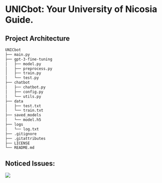 # UNICbot: Your University of Nicosia Guide.

## Project Architecture

```txt
UNICbot
├── main.py
├── gpt-3-fine-tuning
│   ├── model.py
│   ├── preprocess.py
│   ├── train.py
│   └── test.py
├── chatbot
│   ├── chatbot.py
│   ├── config.py
│   └── utils.py
├── data
│   ├── test.txt
│   └── train.txt
├── saved_models
│   └── model.h5
├── logs
│   └── log.txt
├── .gitignore
├── .gitattributes
├── LICENSE
└── README.md
```

## Noticed Issues:

![](https://user-images.githubusercontent.com/66517969/216963343-51c1dfac-4569-4ec9-b3b9-71c93cfa5e64.png)
